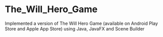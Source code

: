 # The_Will_Hero_Game
Implemented a version of The Will Hero Game (available on Android Play Store and Apple App Store) using Java, JavaFX and Scene Builder

